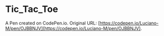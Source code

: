 # Tic_Tac_Toe

A Pen created on CodePen.io. Original URL: [https://codepen.io/Luciano-M/pen/OJBBNJV](https://codepen.io/Luciano-M/pen/OJBBNJV).

